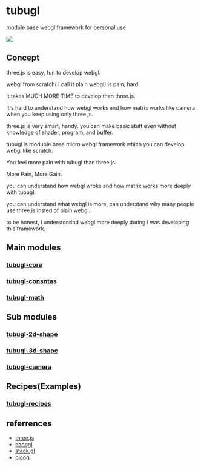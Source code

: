 # tubugl
module base webgl framework for personal use

![](https://media.giphy.com/media/A9fBChN4s0wXS/giphy.gif)


## Concept

three.js is easy, fun to develop webgl.

webgl from scratch( I call it plain webgl) is pain, hard. 

it takes MUCH MORE TIME to develop than three.js.

it's hard to understand how webgl works and how matrix works like camera when you keep using only three.js.

three.js is very smart, handy. you can make basic stuff even without knowledge of shader, program, and buffer.

tubugl is moduble base micro webgl framework which you can develop webgl like scratch.

You feel more pain with tubugl than three.js.

More Pain, More Gain.

you can understand how webgl wroks and how matrix works more deeply with tubugl.

you can understand what webgl is more, can understand why many people use three.js insted of plain webgl.

to be honest, I understoodnd webgl more deeply during I was developing this framework.

## Main modules

### [tubugl-core](https://github.com/kenjiSpecial/tubugl-core)

### [tubugl-consntas](https://github.com/kenjiSpecial/tubugl-constants)

### [tubugl-math](https://github.com/kenjiSpecial/tubugl-math)

## Sub modules

### [tubugl-2d-shape](https://github.com/kenjiSpecial/tubugl-2d-shape)

### [tubugl-3d-shape](https://github.com/kenjiSpecial/tubugl-3d-shape)

### [tubugl-camera](https://github.com/kenjiSpecial/tubugl-camera)

## Recipes(Examples)

### [tubugl-recipes](https://github.com/kenjiSpecial/tubugl-recipes)


## referrences

- [three.js](https://github.com/mrdoob/three.js/)
- [nanogl](https://github.com/plepers/nanogl/)
- [stack.gl](http://stack.gl/)
- [picogl](https://tsherif.github.io/picogl.js/)

